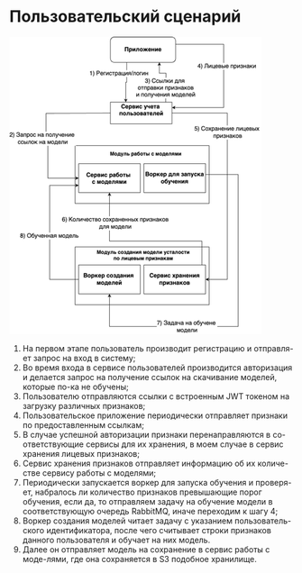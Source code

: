 # Пользовательский сценарий


![Архитектура системы](./images/user_scenario.png)

1) На первом этапе пользователь производит регистрацию и отправля-ет запрос на вход в систему;
2) Во время входа в сервисе пользователей производится авторизация и делается запрос на получение ссылок на скачивание моделей, которые по-ка не обучены;
3) Пользователю отправляются ссылки с встроенным JWT токеном на загрузку различных признаков;
4) Пользовательское приложение периодически отправляет признаки по предоставленным ссылкам;
5) В случае успешной авторизации признаки перенаправляются в со-ответствующие сервисы для их хранения, в моем случае в сервис хранения лицевых признаков;
6) Сервис хранения признаков отправляет информацию об их количе-стве сервису работы с моделями;
7) Периодически запускается воркер для запуска обучения и проверя-ет, набралось ли количество признаков превышающие порог обучения, если да, то отправляем задачу на обучение модели в соответствующую очередь RabbitMQ, иначе переходим к шагу 4;
8) Воркер создания моделей читает задачу с указанием пользователь-ского идентификатора, после чего считывает строки признаков данного пользователя и обучает на них модель.
9) Далее он отправляет модель на сохранение в сервис работы с моде-лями, где она сохраняется в S3 подобное хранилище.
